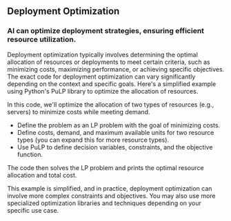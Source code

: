 ## Deployment Optimization

### AI can optimize deployment strategies, ensuring efficient resource utilization.

Deployment optimization typically involves determining the optimal allocation of resources or deployments to meet certain criteria, such as minimizing costs, maximizing performance, or achieving specific objectives. The exact code for deployment optimization can vary significantly depending on the context and specific goals. Here's a simplified example using Python's PuLP library to optimize the allocation of resources.

In this code, we'll optimize the allocation of two types of resources (e.g., servers) to minimize costs while meeting demand.

* Define the problem as an LP problem with the goal of minimizing costs.
* Define costs, demand, and maximum available units for two resource types (you can expand this for more resource types).
* Use PuLP to define decision variables, constraints, and the objective function.

The code then solves the LP problem and prints the optimal resource allocation and total cost.

This example is simplified, and in practice, deployment optimization can involve more complex constraints and objectives. You may also use more specialized optimization libraries and techniques depending on your specific use case.